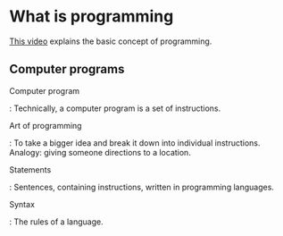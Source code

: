 
# What is programming

[This video](https://www.lynda.com/Developer-Programming-Foundations-tutorials/What-programming/83603/90430-4.html) 
explains the basic concept of programming.

## Computer programs

Computer program

:   Technically, a computer program is a set of instructions.

Art of programming

:   To take a bigger idea and break it down into individual instructions. Analogy: giving someone directions to a location.

Statements

:   Sentences, containing instructions, written in programming languages. 

Syntax

:   The rules of a language.















